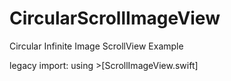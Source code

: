 # CircularScrollImageView

Circular Infinite Image ScrollView Example

legacy import:
  using >[ScrollImageView.swift]
